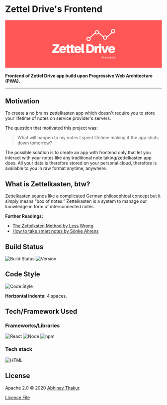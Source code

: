 # Zettel Drive's Frontend

![Banner](public/media/zetteldrive_banner.png)

**Frontend of Zettel Drive app build upon Progressive Web Architecture (PWA).**

---
## Motivation
To create a no brains zettelkasten app which doesn't require you to store your lifetime of notes on service provider's servers.

The question that motivated this project was:
> What will happen to my notes I spent lifetime making if the app shuts down tomorrow?

The possible solution is to create an app with frontend only that let you interact with your notes like any traditional note taking/zettelkasten app does. All your data is therefore stored on your personal cloud, therefore is available to you in raw format anytime, anywhere.

## What is Zettelkasten, btw?
Zettelkasten sounds like a complicated German philosophical concept but it simply means “box of notes.” Zettelkasten is a system to manage our knowledge in form of interconnected notes.

**Further Readings:**
- [The Zettelksten Method by Less Wrong](https://www.lesswrong.com/posts/NfdHG6oHBJ8Qxc26s/the-zettelkasten-method-1)
- [How to take smart notes by Sönke Ahrens](https://takesmartnotes.com/)

## Build Status
![Build Status](https://img.shields.io/badge/Build-Pending-orange)
![Version](https://img.shields.io/static/v1?label=Version&message=0.0-alpha.1&color=blue)

## Code Style
![Code Style](https://img.shields.io/static/v1?label=Code%20Style&message=Standard&color=success)

**Horizontal indents:** 4 spaces.

## Tech/Framework Used

### Frameworks/Libraries
![React](https://img.shields.io/static/v1?label=React&message=16.13.1&color=green)
![Node](https://img.shields.io/static/v1?label=Node&message=12.13.0&color=green)
![npm](https://img.shields.io/static/v1?label=npm&message=6.12.0&color=green)

### Tech stack
![HTML](https://img.shields.io/static/v1?label=HTML&message=5.0&color=green)


## License
Apache 2.0 &copy; 2020 [Abhinay Thakur](https://thisisabhinay.com). 

[Licence File](https://github.com/zetteldrive/zetteldrive-frontend/blob/master/LICENSE)
